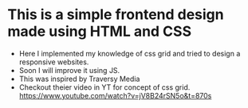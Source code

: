 # This is a simple frontend design made using HTML and CSS
- Here I implemented my knowledge of css grid and tried to design a responsive websites.
- Soon I will improve it using JS.
- This was inspired by Traversy Media
- Checkout theier video in YT for concept of css grid.
https://www.youtube.com/watch?v=jV8B24rSN5o&t=870s
